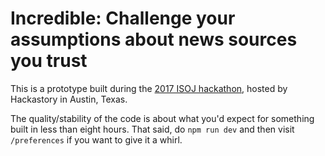 # Incredible: Challenge your assumptions about news sources you trust
This is a prototype built during the [2017 ISOJ hackathon](https://knightcenter.utexas.edu/blog/00-18088-isoj-2017-international-hackathon-will-develop-tools-accountability-journalism-improve), hosted by Hackastory in Austin, Texas.

The quality/stability of the code is about what you'd expect for something built in less than eight hours. That said, do `npm run dev` and then visit `/preferences` if you want to give it a whirl.
